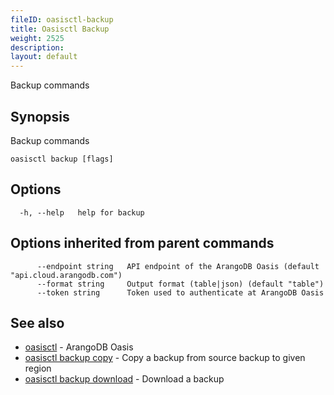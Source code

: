 ```yaml
---
fileID: oasisctl-backup
title: Oasisctl Backup
weight: 2525
description: 
layout: default
---
```

Backup commands

## Synopsis

Backup commands

```
oasisctl backup [flags]
```

## Options

```
  -h, --help   help for backup
```

## Options inherited from parent commands

```
      --endpoint string   API endpoint of the ArangoDB Oasis (default "api.cloud.arangodb.com")
      --format string     Output format (table|json) (default "table")
      --token string      Token used to authenticate at ArangoDB Oasis
```

## See also

* [oasisctl](../oasisctl-options)	 - ArangoDB Oasis
* [oasisctl backup copy](oasisctl-backup-copy)	 - Copy a backup from source backup to given region
* [oasisctl backup download](oasisctl-backup-download)	 - Download a backup

